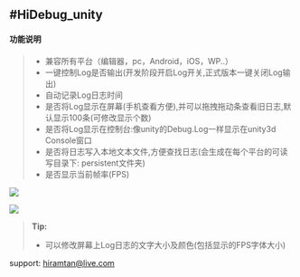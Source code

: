 #HiDebug_unity
----------
#### 功能说明
> - 兼容所有平台（编辑器，pc，Android，iOS，WP..）
> - 一键控制Log是否输出(开发阶段开启Log开关,正式版本一键关闭Log输出)
> - 自动记录Log日志时间
> - 是否将Log显示在屏幕(手机查看方便),并可以拖拽拖动条查看旧日志,默认显示100条(可修改显示个数)
> - 是否将Log显示在控制台:像unity的Debug.Log一样显示在unity3d Console窗口
> - 是否将日志写入本地文本文件,方便查找日志(会生成在每个平台的可读写目录下: persistent文件夹)
> - 是否显示当前帧率(FPS)

[![](https://thumbnail0.baidupcs.com/thumbnail/da91dd57f2cc1f8b742093eab224313e?fid=506779508-250528-786500552375264&time=1494291600&rt=sh&sign=FDTAER-DCb740ccc5511e5e8fedcff06b081203-vsQFbEJ7J6lso0MINuaFDLIha2g%3D&expires=8h&chkv=0&chkbd=0&chkpc=&dp-logid=2978275965688712209&dp-callid=0&size=c710_u400&quality=100)](https://thumbnail0.baidupcs.com/thumbnail/da91dd57f2cc1f8b742093eab224313e?fid=506779508-250528-786500552375264&time=1494291600&rt=sh&sign=FDTAER-DCb740ccc5511e5e8fedcff06b081203-vsQFbEJ7J6lso0MINuaFDLIha2g%3D&expires=8h&chkv=0&chkbd=0&chkpc=&dp-logid=2978275965688712209&dp-callid=0&size=c710_u400&quality=100)

[![](https://pan.baidu.com/s/1nuGTDWl)](https://pan.baidu.com/s/1nuGTDWl)

> **Tip:**
> - 可以修改屏幕上Log日志的文字大小及颜色(包括显示的FPS字体大小)

support: hiramtan@live.com
